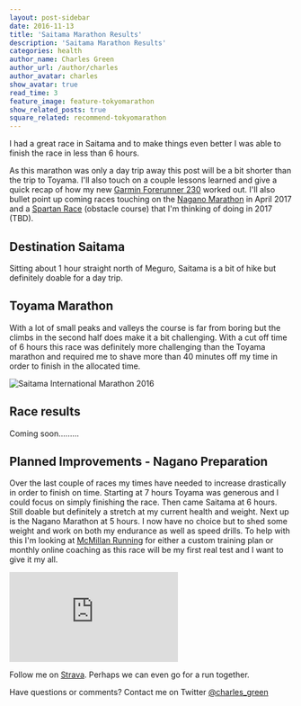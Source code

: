 ```yaml
---
layout: post-sidebar
date: 2016-11-13
title: 'Saitama Marathon Results'
description: 'Saitama Marathon Results'
categories: health
author_name: Charles Green
author_url: /author/charles
author_avatar: charles
show_avatar: true
read_time: 3
feature_image: feature-tokyomarathon
show_related_posts: true
square_related: recommend-tokyomarathon
---
```


I had a great race in Saitama and to make things even better I was able to finish the race in less than 6 hours.  

As this marathon was only a day trip away this post will be a bit shorter than the trip to Toyama. I'll also touch on a couple lessons learned and give a quick recap of how my new [Garmin Forerunner 230](https://buy.garmin.com/en-US/US/into-sports/running/forerunner-230/prod523893.html) worked out. I'll also bullet point up coming races touching on the [Nagano Marathon](http://www.naganomarathon.gr.jp) in April 2017 and a [Spartan Race](https://www.spartan.com/) (obstacle course) that I'm thinking of doing in 2017 (TBD).


## Destination Saitama

Sitting about 1 hour straight north of Meguro, Saitama is a bit of hike but definitely doable for a day trip.


## Toyama Marathon

With a lot of small peaks and valleys the course is far from boring but the climbs in the second half does make it a bit challenging. With a cut off time of 6 hours this race was definitely more challenging than the Toyama marathon and required me to shave more than 40 minutes off my time in order to finish in the allocated time.

![Saitama International Marathon 2016](http://saitama-international-marathon.jp/2016/img/course/map20161113_en.jpg)


## Race results

Coming soon.........


## Planned Improvements - Nagano Preparation

Over the last couple of races my times have needed to increase drastically in order to finish on time. Starting at 7 hours Toyama was generous and I could focus on simply finishing the race. Then came Saitama at 6 hours. Still doable but definitely a stretch at my current health and weight.  Next up is the Nagano Marathon at 5 hours. I now have no choice but to shed some weight and work on both my endurance as well as speed drills. To help with this I'm looking at [McMillan Running](https://www.mcmillanrunning.com/) for either a custom training plan or monthly online coaching as this race will be my first real test and I want to give it my all.


<iframe height='160' width='300' frameborder='0' allowtransparency='true' scrolling='no' src='https://www.strava.com/athletes/16169520/activity-summary/466fe07ddb7b0e1843700f67f3ecceee223a2595'></iframe>

<br/>


Follow me on [Strava](http://strava.com/athletes/16169520). Perhaps we can even go for a run together.

Have questions or comments? Contact me on Twitter [@charles_green](https://twitter.com/charles_green)
